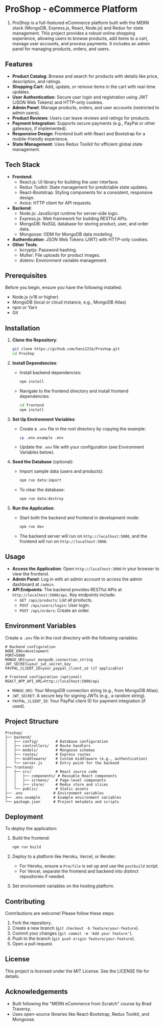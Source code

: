 # ProShop - eCommerce Platform

1.  ProShop is a full-featured eCommerce platform built with the MERN stack (MongoDB, Express.js, React, Node.js) and Redux for state management. This project provides a robust online shopping experience, allowing users to browse products, add items to a cart, manage user accounts, and process payments. It includes an admin panel for managing products, orders, and users.

## Features

-   **Product Catalog**: Browse and search for products with details like price, description, and ratings.
-   **Shopping Cart**: Add, update, or remove items in the cart with real-time updates.
-   **User Authentication**: Secure user login and registration using JWT (JSON Web Tokens) and HTTP-only cookies.
-   **Admin Panel**: Manage products, orders, and user accounts (restricted to admin users).
-   **Product Reviews**: Users can leave reviews and ratings for products.
-   **Payment Integration**: Supports secure payments (e.g., PayPal or other gateways, if implemented).
-   **Responsive Design**: Frontend built with React and Bootstrap for a mobile-friendly experience.
-   **State Management**: Uses Redux Toolkit for efficient global state management.

## Tech Stack

-   **Frontend**:
    -   React.js: UI library for building the user interface.
    -   Redux Toolkit: State management for predictable state updates.
    -   React-Bootstrap: Styling components for a consistent, responsive design.
    -   Axios: HTTP client for API requests.
-   **Backend**:
    -   Node.js: JavaScript runtime for server-side logic.
    -   Express.js: Web framework for building RESTful APIs.
    -   MongoDB: NoSQL database for storing product, user, and order data.
    -   Mongoose: ODM for MongoDB data modeling.
-   **Authentication**: JSON Web Tokens (JWT) with HTTP-only cookies.
-   **Other Tools**:
    -   bcryptjs: Password hashing.
    -   Multer: File uploads for product images.
    -   dotenv: Environment variable management.

## Prerequisites

Before you begin, ensure you have the following installed:

-   Node.js (v16 or higher)
-   MongoDB (local or cloud instance, e.g., MongoDB Atlas)
-   npm or Yarn
-   Git

## Installation

1.  **Clone the Repository**:
    
    ```bash
    git clone https://github.com/hani221b/Proshop.git
    cd Proshop
    
    ```
    
2.  **Install Dependencies**:
    
    -   Install backend dependencies:
        
        ```bash
        npm install
        
        ```
        
    -   Navigate to the frontend directory and install frontend dependencies:
        
        ```bash
        cd frontend
        npm install
        
        ```
        
3.  **Set Up Environment Variables**:
    
    -   Create a `.env` file in the root directory by copying the example:
        
        ```bash
        cp .env.example .env
        
        ```
        
    -   Update the `.env` file with your configuration (see Environment Variables below).
        
4.  **Seed the Database** (optional):
    
    -   Import sample data (users and products):
        
        ```bash
        npm run data:import
        
        ```
        
    -   To clear the database:
        
        ```bash
        npm run data:destroy
        
        ```
        
5.  **Run the Application**:
    
    -   Start both the backend and frontend in development mode:
        
        ```bash
        npm run dev
        
        ```
        
    -   The backend server will run on `http://localhost:5000`, and the frontend will run on `http://localhost:3000`.
        

## Usage

-   **Access the Application**: Open `http://localhost:3000` in your browser to view the frontend.
-   **Admin Panel**: Log in with an admin account to access the admin dashboard at `/admin`.
-   **API Endpoints**: The backend provides RESTful APIs at `http://localhost:5000/api`. Key endpoints include:
    -   `GET /api/products`: List all products.
    -   `POST /api/users/login`: User login.
    -   `POST /api/orders`: Create an order.

## Environment Variables

Create a `.env` file in the root directory with the following variables:

```env
# Backend configuration
NODE_ENV=development
PORT=5000
MONGO_URI=your_mongodb_connection_string
JWT_SECRET=your_jwt_secret_key
PAYPAL_CLIENT_ID=your_paypal_client_id (if applicable)

# Frontend configuration (optional)
REACT_APP_API_URL=http://localhost:5000/api

```

-   `MONGO_URI`: Your MongoDB connection string (e.g., from MongoDB Atlas).
-   `JWT_SECRET`: A secure key for signing JWTs (e.g., a random string).
-   `PAYPAL_CLIENT_ID`: Your PayPal client ID for payment integration (if used).

## Project Structure

```
Proshop/
├── backend/
│   ├── config/        # Database configuration
│   ├── controllers/   # Route handlers
│   ├── models/        # Mongoose schemas
│   ├── routes/        # Express routes
│   ├── middleware/    # Custom middleware (e.g., authentication)
│   └── server.js      # Entry point for the backend
├── frontend/
│   ├── src/           # React source code
│   │   ├── components/ # Reusable React components
│   │   ├── screens/   # Page-level components
│   │   ├── store/     # Redux store and slices
│   └── public/        # Static assets
├── .env              # Environment variables
├── .env.example      # Example environment variables
└── package.json      # Project metadata and scripts

```

## Deployment

To deploy the application:

1.  Build the frontend:
    
    ```bash
    npm run build
    
    ```
    
2.  Deploy to a platform like Heroku, Vercel, or Render:
    
    -   For Heroku, ensure a `Procfile` is set up and use the `postbuild` script.
    -   For Vercel, separate the frontend and backend into distinct repositories if needed.
3.  Set environment variables on the hosting platform.
    

## Contributing

Contributions are welcome! Please follow these steps:

1.  Fork the repository.
2.  Create a new branch (`git checkout -b feature/your-feature`).
3.  Commit your changes (`git commit -m 'Add your feature'`).
4.  Push to the branch (`git push origin feature/your-feature`).
5.  Open a pull request.

## License

This project is licensed under the MIT License. See the LICENSE file for details.

## Acknowledgements

-   Built following the "MERN eCommerce from Scratch" course by Brad Traversy.
-   Uses open-source libraries like React-Bootstrap, Redux Toolkit, and Mongoose.
